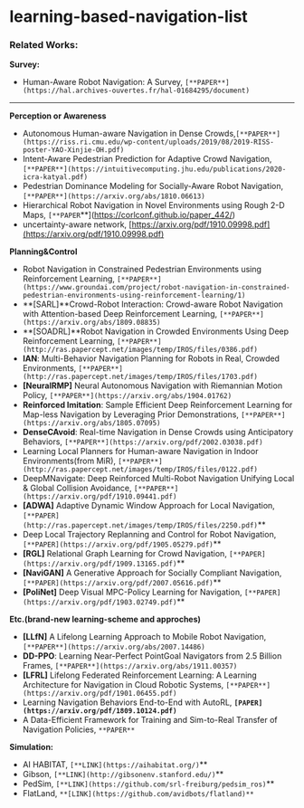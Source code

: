 # learning-based-navigation-list
### **Related Works:**

**Survey:**

- Human-Aware Robot Navigation: A Survey, `[**PAPER**](https://hal.archives-ouvertes.fr/hal-01684295/document)`

---

**Perception or Awareness**

- Autonomous Human-aware Navigation in Dense Crowds,`[**PAPER**](https://riss.ri.cmu.edu/wp-content/uploads/2019/08/2019-RISS-poster-YAO-Xinjie-OH.pdf)`
- Intent-Aware Pedestrian Prediction for Adaptive Crowd Navigation, `[**PAPER**](https://intuitivecomputing.jhu.edu/publications/2020-icra-katyal.pdf)`
- Pedestrian Dominance Modeling for Socially-Aware Robot Navigation, `[**PAPER**](https://arxiv.org/abs/1810.06613)`
- Hierarchical Robot Navigation in Novel Environments using Rough 2-D Maps, `[**PAPER`**](https://corlconf.github.io/paper_442/)
- uncertainty-aware network, [https://arxiv.org/pdf/1910.09998.pdf](https://arxiv.org/pdf/1910.09998.pdf)

**Planning&Control**

- Robot Navigation in Constrained Pedestrian Environments using Reinforcement Learning, `[**PAPER**](https://www.groundai.com/project/robot-navigation-in-constrained-pedestrian-environments-using-reinforcement-learning/1)`
- **[SARL]**Crowd-Robot Interaction: Crowd-aware Robot Navigation with Attention-based Deep Reinforcement Learning, `[**PAPER**](https://arxiv.org/abs/1809.08835)`
- **[SOADRL]**Robot Navigation in Crowded Environments Using Deep Reinforcement
Learning, `[**PAPER**](http://ras.papercept.net/images/temp/IROS/files/0386.pdf)`
- **IAN**: Multi-Behavior Navigation Planning for Robots in Real, Crowded
Environments, `[**PAPER**](http://ras.papercept.net/images/temp/IROS/files/1703.pdf)`
- **[NeuralRMP]** Neural Autonomous Navigation with Riemannian Motion Policy, `[**PAPER**](https://arxiv.org/abs/1904.01762)`
- **Reinforced Imitation**: Sample Efficient Deep Reinforcement Learning for Map-less Navigation by Leveraging Prior Demonstrations, `[**PAPER**](https://arxiv.org/abs/1805.07095)`
- **DenseCAvoid**: Real-time Navigation in Dense Crowds using
Anticipatory Behaviors, `[**PAPER**](https://arxiv.org/pdf/2002.03038.pdf)`
- Learning Local Planners for Human-aware Navigation
in Indoor Environments(from MiR), `[**PAPER**](http://ras.papercept.net/images/temp/IROS/files/0122.pdf)`
- DeepMNavigate: Deep Reinforced Multi-Robot Navigation Unifying Local & Global Collision
Avoidance, `[**PAPER**](https://arxiv.org/pdf/1910.09441.pdf)`
- **[ADWA]** Adaptive Dynamic Window Approach for Local Navigation, `[**PAPER](http://ras.papercept.net/images/temp/IROS/files/2250.pdf)`**
- Deep Local Trajectory Replanning and Control for Robot Navigation, `[**PAPER](https://arxiv.org/pdf/1905.05279.pdf)`**
- **[RGL]** Relational Graph Learning for Crowd Navigation, `[**PAPER](https://arxiv.org/pdf/1909.13165.pdf)`**
- **[NaviGAN]** A Generative Approach for Socially Compliant Navigation, `[**PAPER](https://arxiv.org/pdf/2007.05616.pdf)`**
- **[PoliNet]** Deep Visual MPC-Policy Learning for Navigation, `[**PAPER](https://arxiv.org/pdf/1903.02749.pdf)`**

**Etc.(brand-new learning-scheme and approches)**

- **[LLfN]** A Lifelong Learning Approach to Mobile Robot Navigation, `[**PAPER**](https://arxiv.org/abs/2007.14486)`
- **DD-PPO**: Learning Near-Perfect PointGoal Navigators from 2.5 Billion Frames, `[**PAPER**](https://arxiv.org/abs/1911.00357)`
- **[LFRL]** Lifelong Federated Reinforcement Learning: A Learning Architecture for
Navigation in Cloud Robotic Systems, `[**PAPER**](https://arxiv.org/pdf/1901.06455.pdf)`
- Learning Navigation Behaviors End-to-End with AutoRL, **`[PAPER](https://arxiv.org/pdf/1809.10124.pdf)`**
- A Data-Efficient Framework for Training and Sim-to-Real Transfer of
Navigation Policies, `**PAPER**`

**Simulation:**

- AI HABITAT, `[**LINK](https://aihabitat.org/)`**
- Gibson, `[**LINK](http://gibsonenv.stanford.edu/)`**
- PedSim, `[**LINK](https://github.com/srl-freiburg/pedsim_ros)`**
- FlatLand, `**[LINK](https://github.com/avidbots/flatland)**`
